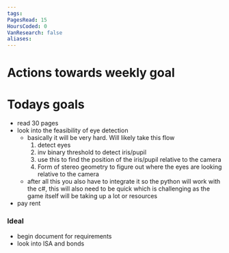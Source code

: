 ```yaml
---
tags: 
PagesRead: 15
HoursCoded: 0
VanResearch: false
aliases:
---
```

# Actions towards weekly goal
# Todays goals
- read 30 pages 
- look into the feasibility of eye detection
	- basically it will be very hard. Will likely take this flow
		1. detect eyes
		2. inv binary threshold to detect iris/pupil 
		3. use this to find the position of the iris/pupil relative to the camera
		4. Form of stereo geometry to figure out where the eyes are looking relative to the camera
	- after all this you also have to integrate it so the python will work with the c#, this will also need to be quick which is challenging as the game itself will be taking up a lot or resources 
- pay rent
### Ideal
- begin document for requirements
- look into ISA and bonds